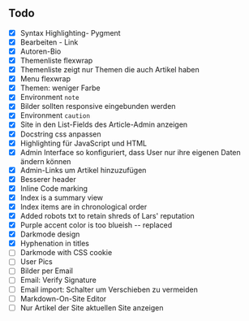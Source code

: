 Todo
----
 - [x] Syntax Highlighting- Pygment
 - [x] Bearbeiten - Link
 - [x] Autoren-Bio
 - [x] Themenliste flexwrap
 - [x] Themenliste zeigt nur Themen die auch Artikel haben
 - [x] Menu flexwrap
 - [x] Themen: weniger Farbe
 - [x] Environment ```note```
 - [x] Bilder sollten responsive eingebunden werden
 - [x] Environment ```caution```
 - [x] Site in den List-Fields des Article-Admin anzeigen
 - [x] Docstring css anpassen
 - [x] Highlighting für JavaScript und HTML
 - [x] Admin Interface so konfiguriert, dass User nur ihre eigenen Daten ändern können
 - [x] Admin-Links um Artikel hinzuzufügen
 - [x] Besserer header
 - [x] Inline Code marking
 - [x] Index is a summary view
 - [x] Index items are in chronological order
 - [x] Added robots txt to retain shreds of Lars' reputation
 - [x] Purple accent color is too  blueish -- replaced
 - [x] Darkmode design
 - [x] Hyphenation in titles
 - [ ] Darkmode with CSS cookie
 - [ ] User Pics
 - [ ] Bilder per Email
 - [ ] Email: Verify Signature
 - [ ] Email import: Schalter um Verschieben zu vermeiden
 - [ ] Markdown-On-Site Editor
 - [ ] Nur Artikel der Site aktuellen Site anzeigen
